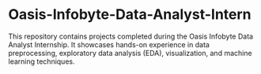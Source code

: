 # Oasis-Infobyte-Data-Analyst-Intern
This repository contains projects completed during the Oasis Infobyte Data Analyst Internship. It showcases hands-on experience in data preprocessing, exploratory data analysis (EDA), visualization, and machine learning techniques. 
